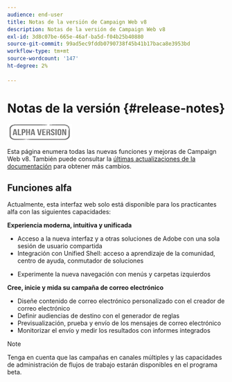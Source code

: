 ```yaml
---
audience: end-user
title: Notas de la versión de Campaign Web v8
description: Notas de la versión de Campaign Web v8
exl-id: 3d8c07be-665e-46af-ba5d-f04b25b40880
source-git-commit: 99ad5ec9fddb0790738f45b41b17baca8e3953bd
workflow-type: tm+mt
source-wordcount: '147'
ht-degree: 2%

---
```


# Notas de la versión {#release-notes}

![](../assets/do-not-localize/badge.png)

Esta página enumera todas las nuevas funciones y mejoras de Campaign Web v8. También puede consultar la [últimas actualizaciones de la documentación](documentation-updates.md) para obtener más cambios.



## Funciones alfa

Actualmente, esta interfaz web solo está disponible para los practicantes alfa con las siguientes capacidades:

**Experiencia moderna, intuitiva y unificada**

* Acceso a la nueva interfaz y a otras soluciones de Adobe con una sola sesión de usuario compartida
* Integración con Unified Shell: acceso a aprendizaje de la comunidad, centro de ayuda, conmutador de soluciones
<!--
No search and pulse notifications in Alpha
-->
* Experimente la nueva navegación con menús y carpetas izquierdos

**Cree, inicie y mida su campaña de correo electrónico**

* Diseñe contenido de correo electrónico personalizado con el creador de correo electrónico
* Definir audiencias de destino con el generador de reglas
* Previsualización, prueba y envío de los mensajes de correo electrónico
* Monitorizar el envío y medir los resultados con informes integrados

<!--
add info somewhere to remind users that
* they still have access to their console (+ link to v8 console doc)
* they keep their existing data (example: will be able to use their existing delivery templates to create deliveries)
-->

>[!NOTE]
>
>Tenga en cuenta que las campañas en canales múltiples y las capacidades de administración de flujos de trabajo estarán disponibles en el programa beta.
